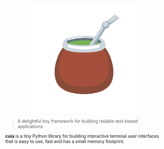 <div align="center">
    <img src="https://raw.githubusercontent.com/getcuia/getcuia.github.io/main/static/cuia.png" alt="cuia" />
</div>

> A delightful tiny framework for building reliable text-based applications.

**cuia** is a tiny Python library for building interactive terminal user
interfaces that is easy to use, fast and has a small memory footprint.
